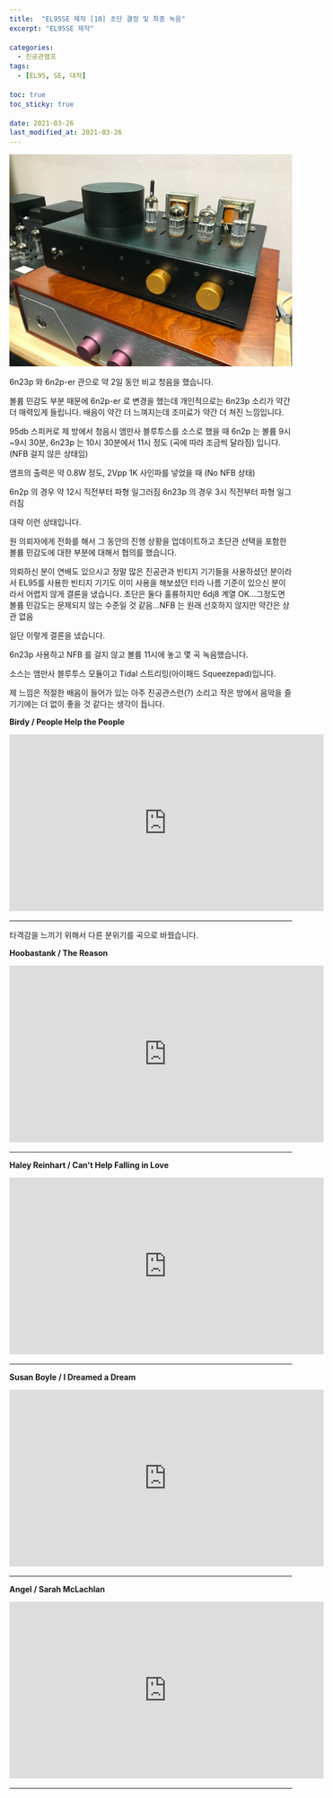 ```yaml
---
title:  "EL95SE 제작 [10] 초단 결정 및 최종 녹음"
excerpt: "EL95SE 제작"

categories:
  - 진공관앰프
tags:
  - [EL95, SE, 대작]

toc: true
toc_sticky: true
 
date: 2021-03-26
last_modified_at: 2021-03-26
---
```

![EL95SE PRJ1 102](/assets/images/EL95SE_PRJ1_102.jpg)

6n23p 와 6n2p-er 관으로 약 2일 동안 비교 청음을 했습니다.

볼륨 민감도 부분 때문에 6n2p-er 로 변경을 했는데 개인적으로는 6n23p 소리가 약간 더 매력있게 들립니다. 배음이 약간 더 느껴지는데 조미료가 약간 더 쳐진 느낌입니다.

95db 스피커로 제 방에서 청음시 앰만사 블루투스를 소스로 했을 때 6n2p 는 볼륨 9시~9시 30분, 6n23p 는 10시 30분에서 11시 정도 (곡에 따라 조금씩 달라짐) 입니다. (NFB 걸지 않은 상태임)

앰프의 출력은 약 0.8W 정도, 2Vpp 1K 사인파를 넣었을 때 (No NFB 상태)

6n2p 의 경우 약 12시 직전부터 파형 일그러짐
6n23p 의 경우 3시 직전부터 파형 일그러짐

대략 이런 상태입니다.

원 의뢰자에게 전화를 해서 그 동안의 진행 상황을 업데이트하고 초단관 선택을 포함한 볼륨 민감도에 대한 부분에 대해서 협의를 했습니다.

의뢰하신 분이 연배도 있으시고 정말 많은 진공관과 빈티지 기기들을 사용하셨던 분이라서 EL95를 사용한 빈티지 기기도 이미 사용을 해보셨던 터라 나름 기준이 있으신 분이라서 어렵지 않게 결론을 냈습니다. 초단은 둘다 훌륭하지만 6dj8 계열 OK...그정도면 볼륨 민감도는 문제되지 않는 수준일 것 같음...NFB 는 원래 선호하지 않지만 약간은 상관 없음

일단 이렇게 결론을 냈습니다.

6n23p 사용하고 NFB 를 걸지 않고 볼륨 11시에 놓고 몇 곡 녹음했습니다.

소스는 앰만사 블루투스 모듈이고 Tidal 스트리밍(아이패드 Squeezepad)입니다.

제 느낌은 적절한 배음이 들어가 있는 아주 진공관스런(?) 소리고 작은 방에서 음악을 즐기기에는 더 없이 좋을 것 같다는 생각이 듭니다. 

**Birdy / People Help the People**

<iframe width="560" height="315" src="https://www.youtube.com/embed/FjHR97L48kk" frameborder="0" allowfullscreen></iframe>

---

타격감을 느끼기 위해서 다른 분위기를 곡으로 바꿨습니다.

**Hoobastank / The Reason**

<iframe width="560" height="315" src="https://www.youtube.com/embed/wwCIQgtlCqA" frameborder="0" allowfullscreen></iframe>

---

**Haley Reinhart / Can't Help Falling in Love**

<iframe width="560" height="315" src="https://www.youtube.com/embed/8sQVQg6BNBs" frameborder="0" allowfullscreen></iframe>

---

**Susan Boyle / I Dreamed a Dream**

<iframe width="560" height="315" src="https://www.youtube.com/embed/HH9vwyRM0xM" frameborder="0" allowfullscreen></iframe>

---

**Angel / Sarah McLachlan**

<iframe width="560" height="315" src="https://www.youtube.com/embed/ekqdZRQp6aY" frameborder="0" allowfullscreen></iframe>

---


​

​
​